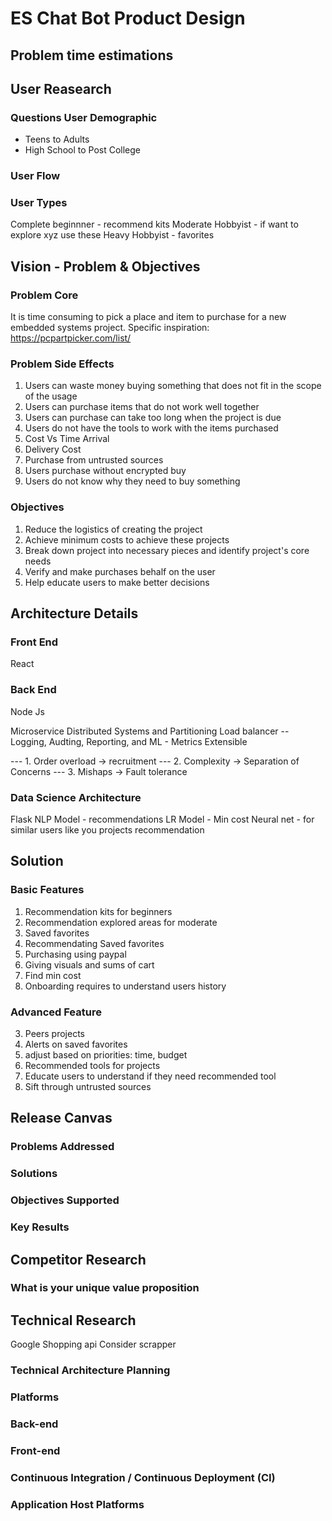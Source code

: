 # ES Chat Bot Product Design  

## Problem time estimations

## User Reasearch  
### Questions User Demographic  
- Teens to Adults
- High School to Post College

### User Flow


### User Types
Complete beginnner - recommend kits 
Moderate Hobbyist - if want to explore xyz use these
Heavy Hobbyist - favorites

## Vision - Problem & Objectives  
### Problem Core

It is time consuming to pick a place and item to purchase for a new embedded systems project. Specific inspiration: https://pcpartpicker.com/list/

### Problem Side Effects 

1. Users can waste money buying something that does not fit in the scope of the usage
2. Users can purchase items that do not work well together
3. Users can purchase can take too long when the project is due
4. Users do not have the tools to work with the items purchased
6. Cost Vs Time Arrival
7. Delivery Cost
8. Purchase from untrusted sources
9. Users purchase without encrypted buy
10. Users do not know why they need to buy something

### Objectives  
1. Reduce the logistics of creating the project
2. Achieve minimum costs to achieve these projects
3. Break down project into necessary pieces and identify project's core needs
4. Verify and make purchases behalf on the user
5. Help educate users to make better decisions 

## Architecture Details  
### Front End  
React
### Back End
Node Js  

Microservice
Distributed Systems and Partitioning
Load balancer 
-- Logging, Audting, Reporting, and ML - Metrics
Extensible

--- 1. Order overload -> recruitment
--- 2. Complexity -> Separation of Concerns
--- 3. Mishaps -> Fault tolerance

### Data Science Architecture  
Flask NLP Model - recommendations
LR Model - Min cost
Neural net - for similar users like you projects recommendation


## Solution   
### Basic Features  
1. Recommendation kits for beginners
2. Recommendation explored areas for moderate
4. Saved favorites
5. Recommendating Saved favorites
7. Purchasing using paypal
8. Giving visuals and sums of cart
9. Find min cost
10. Onboarding requires to understand users history

### Advanced Feature  
3. Peers projects
6. Alerts on saved favorites
10. adjust based on priorities: time, budget
11. Recommended tools for projects
12. Educate users to understand if they need recommended tool
13. Sift through untrusted sources
  
## Release Canvas  
### Problems Addressed  
### Solutions  
### Objectives Supported  
### Key Results  

## Competitor Research  
### What is your unique value proposition  

## Technical Research  
Google Shopping api
Consider scrapper

### Technical Architecture Planning  
### Platforms  
### Back-end  
### Front-end  
### Continuous Integration / Continuous Deployment (CI)  
### Application Host Platforms  


